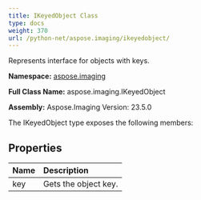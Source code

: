 ```yaml
---
title: IKeyedObject Class
type: docs
weight: 370
url: /python-net/aspose.imaging/ikeyedobject/
---
```


Represents interface for objects with keys.

**Namespace:** [aspose.imaging](/imaging/python-net/aspose.imaging/)

**Full Class Name:** aspose.imaging.IKeyedObject

**Assembly:**  Aspose.Imaging Version: 23.5.0

The IKeyedObject type exposes the following members:
## **Properties**
|**Name**|**Description**|
| :- | :- |
|key|Gets the object key.|
